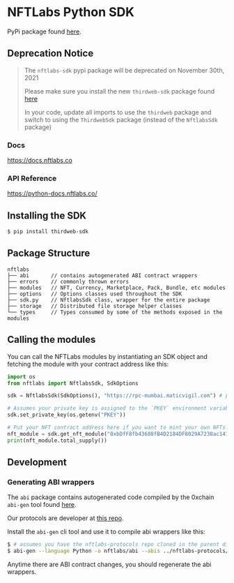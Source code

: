 # NFTLabs Python SDK

PyPi package found [here](https://pypi.org/project/thirdweb-sdk).

## Deprecation Notice

> The `nftlabs-sdk` pypi package will be deprecated on November 30th, 2021
>
> Please make sure you install the new `thirdweb-sdk` package found [here](https://pypi.org/project/thirdweb-sdk)
>
> In your code, update all imports to use the `thirdweb` package and switch to using the `ThirdwebSdk` package (instead of the `NftlabsSdk` package)


### Docs
https://docs.nftlabs.co

### API Reference
https://python-docs.nftlabs.co/



## Installing the SDK

```bash
$ pip install thirdweb-sdk
```



## Package Structure

```
nftlabs
├── abi       // contains autogenerated ABI contract wrappers 
├── errors    // commonly thrown errors
├── modules   // NFT, Currency, Marketplace, Pack, Bundle, etc modules
├── options   // Options classes used throughout the SDK
├── sdk.py    // NftlabsSdk class, wrapper for the entire package
├── storage   // Distributed file storage helper classes
└── types     // Types consumed by some of the methods exposed in the modules
```

## Calling the modules

You can call the NFTLabs modules by instantiating an SDK object and fetching the module with your contract address
like this:

```python
import os
from nftlabs import NftlabsSdk, SdkOptions

sdk = NftlabsSdk(SdkOptions(), "https://rpc-mumbai.maticvigil.com") # polygon testnet as an example

# Assumes your private key is assigned to the `PKEY` environment variable
sdk.set_private_key(os.getenv("PKEY"))

# Put your NFT contract address here if you want to mint your own NFTs!
nft_module = sdk.get_nft_module("0xbDfF8fb43688fB4D2184DF8029A7238ac1413A24")
print(nft_module.total_supply())
```

## Development

### Generating ABI wrappers

The `abi` package contains autogenerated code compiled by the
0xchain `abi-gen` tool found [here](https://www.npmjs.com/package/@0x/abi-gen).

Our protocols are developer at [this repo](https://github.com/nftlabs/nftlabs-protocols).

Install the `abi-gen` cli tool and use it to compile abi wrappers like this:

```bash
$ # assumes you have the nftlabs-protocols repo cloned in the parent directory
$ abi-gen --language Python -o nftlabs/abi --abis ../nftlabs-protocols/abi/NFT.json
```

Anytime there are ABI contract changes, you should regenerate the abi wrappers.
